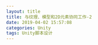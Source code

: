 ```yaml
---
layout: title
title: 与纹理、模型和2D元素协同工作-2
date: 2019-04-02 15:57:08
categories: Unity
tags: Unity脚本设计
---
```

